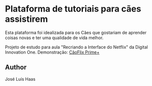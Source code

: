 # Plataforma de tutoriais para cães assistirem

Esta plataforma foi idealizada para os Cães que gostariam de aprender coisas novas e ter uma qualidade de vida melhor.

Projeto de estudo para aula "Recriando a Interface do Netflix" da Digital Innovation One.
Demonstração: [CãoFlix Prime+](https://zecazeco.github.io/caoflix-prime-plus-projeto-estudo/)


## Author
José Luís Haas